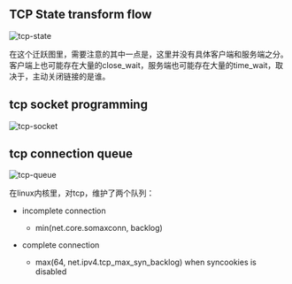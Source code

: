 ## TCP State transform flow

![tcp-state](https://liwb-csdn.oss-cn-hangzhou.aliyuncs.com/tcp-state-flow.png)

在这个迁跃图里，需要注意的其中一点是，这里并没有具体客户端和服务端之分。客户端上也可能存在大量的close_wait，服务端也可能存在大量的time_wait，取决于，主动关闭链接的是谁。


## tcp socket programming

![tcp-socket](https://liwb-csdn.oss-cn-hangzhou.aliyuncs.com/tcp-socket-api.png)


## tcp connection queue

![tcp-queue](https://liwb-csdn.oss-cn-hangzhou.aliyuncs.com/tcp-queue.png)


在linux内核里，对tcp，维护了两个队列：

* incomplete connection
  * min(net.core.somaxconn, backlog)

* complete connection
  * max(64, net.ipv4.tcp_max_syn_backlog) when syncookies is disabled

